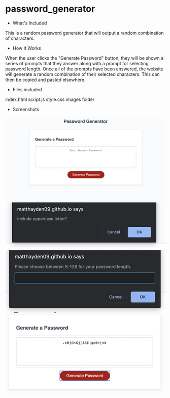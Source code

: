 # password_generator

* What's Included

This is a random password generator that will output a random combination of characters.

* How It Works

When the user clicks the "Generate Password" button, they will be shown a series of prompts that they answer along with a prompt for selecting password length. Once all of the prompts have been answered, the website will generate a random combination of their selected characters. This can then be copied and pasted elsewhere.

* Files included

index.html
script.js
style.css
images folder

* Screenshots

![main page](https://github.com/matthayden09/password_generator/blob/main/images/main_page.png)
![prompt bar](https://github.com/matthayden09/password_generator/blob/main/images/prompt.png)
![password length](https://github.com/matthayden09/password_generator/blob/main/images/password_length.png)
![generated password](https://github.com/matthayden09/password_generator/blob/main/images/generated.png)








